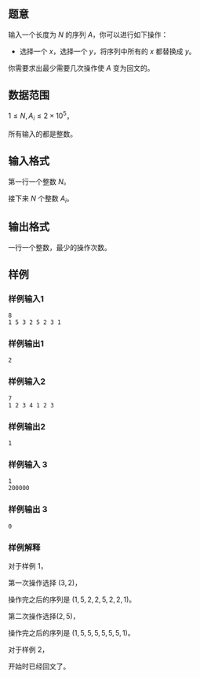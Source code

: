 ## 题意

输入一个长度为 $N$ 的序列 $A$，你可以进行如下操作：       

- 选择一个 $x$，选择一个 $y$，将序列中所有的 $x$ 都替换成 $y$。

你需要求出最少需要几次操作使 $A$ 变为回文的。

## 数据范围

$1\le N,A_i\le 2\times 10^5$，

所有输入的都是整数。

## 输入格式

第一行一个整数 $N$。      

接下来 $N$ 个整数 $A_i$。

## 输出格式

一行一个整数，最少的操作次数。 

## 样例

### 样例输入1

```
8
1 5 3 2 5 2 3 1
```



### 样例输出1

```
2
```



### 样例输入2

```
7
1 2 3 4 1 2 3
```



### 样例输出2

```
1
```

### 样例输入 3

```
1
200000
```



### 样例输出 3

```
0
```



### 样例解释

对于样例 1，

第一次操作选择 $(3,2)$，

操作完之后的序列是 $(1,5,2,2,5,2,2,1)$。

第二次操作选择$(2,5)$，

操作完之后的序列是 $(1,5,5,5,5,5,5,1)$。

对于样例 2，

开始时已经回文了。     